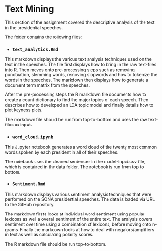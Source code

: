 # Text Mining

This section of the assignment covered the descriptive analysis of the text in the presidential speeches.

The folder contains the following files:

* ### `text_analytics.Rmd`

This markdown displays the various text analysis techniques used on the text in the speeches. The file first displays how to bring in the raw text-files into R. Then moves onto pre-processing steps such as removing punctuation, stemming words, removing stopwords and how to tokenize the words in the speeches. The markdown then displays how to generate a document term matrix from the speeches.   

After the pre-processing steps the R markdown file documents how to create a count-dictionary to find the major topics of each speech. Then describes how to developed an LDA topic model and finally details how to plot keyness plots.  

The markdown file should be run from top-to-bottom and uses the raw text-files as input.


* ### `word_cloud.ipynb`

This Jupyter notebook generates a word cloud of the twenty most common words spoken by each president in all of their speeches.

The notebook uses the cleaned sentences in the model-input.csv file, which is contained in the data folder. The notebook is run from top to bottom.  


* ### `Sentiment.Rmd`

This markdown displays various sentiment analysis techniques that were performed on the SONA presidential speeches. The data is loaded via URL to the GitHub repository.

The markdown firsts looks at individual word sentiment using popular lexicons as well a overall sentiment of the entire text. The analysis covers sentiment over time using a combination of lexicons, before moving onto n-grams. Finally the markdown looks at how to deal with negators/amplifiers in text as well as calculating polarity scores.

The R markdown file should be run top-to-bottom.
